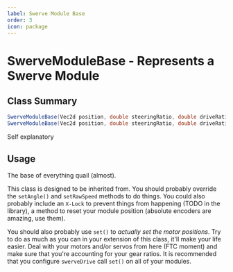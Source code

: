 ```yaml
---
label: Swerve Module Base
order: 3
icon: package
---
```


# SwerveModuleBase - Represents a Swerve Module

## Class Summary
```java
SwerveModuleBase(Vec2d position, double steeringRatio, double driveRatio);
SwerveModuleBase(Vec2d position, double steeringRatio, double driveRatio, boolean optimized);
```
Self explanatory

## Usage
The base of everything quail (almost).

This class is designed to be inherited from. You should probably override the `setAngle()` and `setRawSpeed` methods to do things. You could also probably include an `X-Lock` to prevent things from happening (TODO in the library), a method to reset your module position (absolute encoders are amazing, use them).

You should also probably use `set()` to *actually set the motor positions*. Try to do as much as you can in your extension of this class, it'll make your life easier. Deal with your motors and/or servos from here (FTC moment) and make sure that you're accounting for your gear ratios. It is recommended that you configure `swerveDrive` call `set()` on all of your modules.